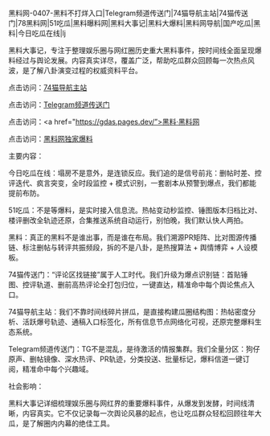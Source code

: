#
黑料网-0407-黑料不打烊入口|Telegram频道传送门|74猫导航主站|74猫传送门|78黑料网|51吃瓜|黑料曝料网|黑料大事记|黑料大爆料|黑料网导航|国产吃瓜|黑料|今日吃瓜在线|lj

黑料大事记，专注于整理娱乐圈与网红圈历史重大黑料事件，按时间线全面呈现爆料经过与舆论发展。内容真实详尽，覆盖广泛，帮助吃瓜群众回顾每一次热点风波，是了解八卦演变过程的权威资料平台。


点击访问：<a href="https://74mao.com/">74猫导航主站</a>

点击访问：<a href="https://74mao.com/">Telegram频道传送门</a>

点击访问：<a href="https://gdas.pages.dev/”>黑料·黑料网</a>

点击访问：<a href="https://ert-6he.pages.dev/">黑料网独家爆料</a>


主要内容：

今日吃瓜在线：塌房不是意外，是连锁反应。我们追的是信号前兆：删帖时差、控评迭代、疯言突变，全时段监控 + 模式识别，一套剧本从预警到爆点，我们都能提前布防。

51吃瓜：不是等爆料，是实时接入信息流。热帖变动秒监控、锤图版本归档比对、楼评删改全轨迹还原，合集推送系统自动运行，别怕晚，我们默认快人两拍。

黑料：真正的黑料不是谁出事，而是谁在布局。我们溯源PR矩阵、比对图源传播链、标注删帖与转评共振频段，拆的不是八卦，是热搜算法 + 舆情博弈 + 人设模板。

74猫传送门：“评论区找链接”属于人工时代。我们升级为爆点识别链：首贴锤图、控评轨道、删前高热评论全打包归位，一键直达，精准命中每个舆论焦点入口。

74猫导航主站：我们不靠时间线碎片拼瓜，是直接构建瓜圈结构图：热帖密度分析、活跃爆号轨迹、通稿入口标签化，所有信息节点网络化可视，还原完整爆料生态系统。

Telegram频道传送门：TG不是混乱，是待激活的情报集群。我们全量分区：狗仔原声、删帖镜像、深水热评、PR轨迹，分类投送、批量标记，爆料信道一键订阅，精准命中每个兴趣域。

社会影响：

黑料大事记详细梳理娱乐圈与网红界的重要爆料事件，从爆发到发酵，时间线清晰，内容真实。它不仅记录每一次舆论风暴的起点，也让吃瓜群众轻松回顾往年大瓜，是了解圈内内幕的绝佳工具。

<span style="display:none;">[Canonical link](https://github.com/oc99u/534 ）</span>
